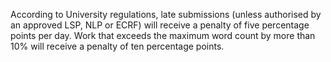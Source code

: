 According to University regulations, late submissions (unless authorised by an approved LSP, NLP or ECRF) will receive a penalty of five percentage points per day. Work that exceeds the maximum word count by more than 10% will receive a penalty of ten percentage points. 
